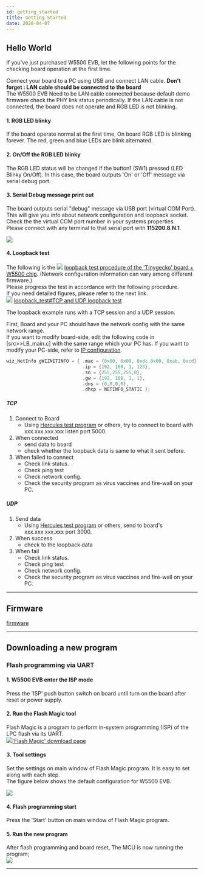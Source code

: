 ```yaml
---
id: getting_started
title: Getting Started
date: 2020-04-07
---
```



## Hello World

If you've just purchased W5500 EVB, let the following points for the
checking board operation at the first time.

Connect your board to a PC using USB and connect LAN cable. **Don't forget : LAN cable should be
connected to the board**  
The W5500 EVB Need to be LAN cable connected because default demo
firmware check the PHY link status periodically. If the LAN cable is not
connected, the board does not operate and RGB LED is not blinking.


#### 1. RGB LED blinky

If the board operate normal at the first time, On board RGB LED is
blinking forever. The red, green and blue LEDs are blink alternated.


#### 2. On/Off the RGB LED blinky

The RGB LED status will be changed if the button1 (SW1) pressed (LED
Blinky On/Off). In this case, the board outputs 'On' or 'Off' message
via serial debug port.


#### 3. Serial Debug message print out

The board outputs serial "debug" message via USB port (virtual COM
Port). This will give you info about network configuration and loopback
socket.  
Check the the virtual COM port number in your systems properties.  
Please connect with any terminal to that serial port with
**115200.8.N.1**.

![](/document_framework/img/products/w5500/w5500_evb/figures/downloading_serial_printout_on_terminal.jpg)


#### 4. Loopback test
 The following is the
![](/products/w5500/w5500_evb/icons/link.png) [loopback test procedure of the 'Tinygecko' board + W5500
chip](/osh/energymicro/tinygecko#loopback). (Network configuration
information can vary among different firmware.)  
Please progress the test in accordance with the following procedure.  
If you need detailed figures, please refer to the next link.  
![](/products/w5500/w5500_evb/icons/link.png) [loopback\_test\#TCP and
UDP loopback test](/osh/cookie/loopback_test#TCP%20and%20UDP%20loopback%20test)


The loopback example runs with a TCP session and a UDP session.

First, Board and your PC should have the network config with the same
network range.  
If you want to modify board-side, edit the following code in
\[src\>\>LB\_main.c\] with the same range which your PC has. If you want
to modify your PC-side, refer to [IP
configuration](/osh/cookie/ip_conf_b).

``` cpp
wiz_NetInfo gWIZNETINFO = { .mac = {0x00, 0x08, 0xdc,0x00, 0xab, 0xcd}, //<-mac should be unique.
                            .ip = {192, 168, 1, 123},
                            .sn = {255,255,255,0},
                            .gw = {192, 168, 1, 1},
                            .dns = {0,0,0,0},
                            .dhcp = NETINFO_STATIC };
```


##### TCP

1.  Connect to Board 
      - Using [Hercules test program](/osh/cookie/loopback_test) or
        others, try to connect to board with xxx.xxx.xxx.xxx listen port
        5000.
2.  When connected
      - send data to board 
      - check whether the loopback data is same to what it sent before.
3.  When failed to connect
      - Check link status.
      - Check ping test
      - Check network config.
      - Check the security program as virus vaccines and fire-wall on
        your PC. 


##### UDP

1.  Send data
      - Using [Hercules test program](/osh/cookie/loopback_test) or
        others, send to board's xxx.xxx.xxx.xxx port 3000.
2.  When success
      - check to the loopback data
3.  When fail 
      - Check link status.
      - Check ping test
      - Check network config.
      - Check the security program as virus vaccines and fire-wall on
        your PC. 

-----


## Firmware

[firmware](Firmware.md)

-----

## Downloading a new program

### Flash programming via UART

#### 1. W5500 EVB enter the ISP mode

Press the 'ISP' push button switch on board until turn on the board
after reset or power supply.

#### 2. Run the Flash Magic tool

Flash Magic is a program to perform in-system programming (ISP) of the
LPC flash via its UART.  
![](/document_framework/img/products/w5500/w5500_evb/icons/link.png)['Flash Magic' download
page](http://www.flashmagictool.com/)


#### 3. Tool settings

Set the settings on main window of Flash Magic program. It is easy to
set along with each step.  
The figure below shows the default configuration for W5500 EVB.

![](/document_framework/img/products/w5500/w5500_evb/figures/downloading_nxp_flashmagic_3_tempsensor_box.jpg)

#### 4. Flash programming start

Press the 'Start' button on main window of Flash Magic program.

#### 5. Run the new program

After flash programming and board reset, The MCU is now running the
program;  
![](/document_framework/img/products/w5500/w5500_evb/figures/downloading_serial_printout_on_terminal_tempsensor.jpg)

-----
